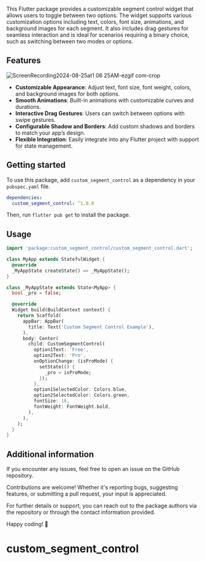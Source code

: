 <!--
This README describes the package. If you publish this package to pub.dev,
this README's contents appear on the landing page for your package.

For information about how to write a good package README, see the guide for
[writing package pages](https://dart.dev/guides/libraries/writing-package-pages).

For general information about developing packages, see the Dart guide for
[creating packages](https://dart.dev/guides/libraries/create-library-packages)
and the Flutter guide for
[developing packages and plugins](https://flutter.dev/developing-packages).
-->

This Flutter package provides a customizable segment control widget that allows users to toggle between two options. The widget supports various customization options including text, colors, font size, animations, and background images for each segment. It also includes drag gestures for seamless interaction and is ideal for scenarios requiring a binary choice, such as switching between two modes or options.

## Features

![ScreenRecording2024-08-25at1 06 25AM-ezgif com-crop](https://github.com/user-attachments/assets/02e8928e-d942-46f5-b34b-fb45f7110959)

- **Customizable Appearance**: Adjust text, font size, font weight, colors, and background images for both options.
- **Smooth Animations**: Built-in animations with customizable curves and durations.
- **Interactive Drag Gestures**: Users can switch between options with swipe gestures.
- **Configurable Shadow and Borders**: Add custom shadows and borders to match your app’s design.
- **Flexible Integration**: Easily integrate into any Flutter project with support for state management.

## Getting started

To use this package, add `custom_segment_control` as a dependency in your `pubspec.yaml` file.

```yaml
dependencies:
  custom_segment_control: ^1.0.0
```

Then, run `flutter pub get` to install the package.

## Usage

```dart
import 'package:custom_segment_control/custom_segment_control.dart';

class MyApp extends StatefulWidget {
  @override
  _MyAppState createState() => _MyAppState();
}

class _MyAppState extends State<MyApp> {
  bool _pro = false;

  @override
  Widget build(BuildContext context) {
    return Scaffold(
      appBar: AppBar(
        title: Text('Custom Segment Control Example'),
      ),
      body: Center(
        child: CustomSegmentControl(
          option1Text: 'Free',
          option2Text: 'Pro',
          onOptionChange: (isProMode) {
            setState(() {
              _pro = isProMode;
            });
          },
          option1SelectedColor: Colors.blue,
          option2SelectedColor: Colors.green,
          fontSize: 16,
          fontWeight: FontWeight.bold,
        ),
      ),
    );
  }
}
```

## Additional information

If you encounter any issues, feel free to open an issue on the GitHub repository.

Contributions are welcome! Whether it's reporting bugs, suggesting features, or submitting a pull request, your input is appreciated.

For further details or support, you can reach out to the package authors via the repository or through the contact information provided.

Happy coding! 🚀

# custom_segment_control
